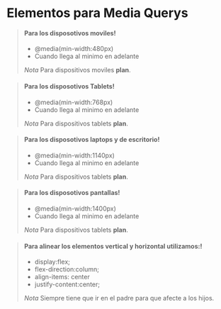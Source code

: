 # Elementos para Media Querys

> #### Para los disposotivos moviles!
>
> - @media(min-width:480px)
> - Cuando llega al minimo en adelante
>
>  *Nota* Para dispositivos moviles  **plan**.

> #### Para los disposotivos Tablets!
>
> - @media(min-width:768px)
> - Cuando llega al minimo en adelante
>
>  *Nota* Para dispositivos tablets  **plan**.

> #### Para los disposotivos laptops y de escritorio!
>
> - @media(min-width:1140px)
> - Cuando llega al minimo en adelante
>
>  *Nota* Para dispositivos tablets  **plan**.

> #### Para los disposotivos pantallas!
>
> - @media(min-width:1400px)
> - Cuando llega al minimo en adelante
>
>  *Nota* Para dispositivos tablets  **plan**.

> #### Para alinear los elementos vertical y horizontal utilizamos:!
>
> - display:flex;
> - flex-direction:column;
> - align-items: center
> - justify-content:center;
>
>  *Nota* Siempre tiene que ir en el padre para que afecte a los hijos.